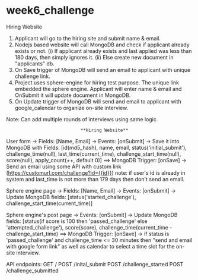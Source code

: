 # week6_challenge
Hiring Website

1. Applicant will go to the hiring site and submit name & email.
2. Nodejs based website will call MongoDB and check if applicant already exists or not.
    (i)  If applicant already exists and last applied was less than 180 days, then simply ignores it.
    (ii) Else create new document in "applicants" db.
3. On Save trigger of MongoDB will send an email to applicant with unique challenge link.
4. Project uses sphere-engine for hiring test purpose. The unique link embedded the sphere engine.
   Applicant will enter name & email and OnSubmit it will update document in MongoDB.
5. On Update trigger of MongoDB will send and email to applicant with google_calendar to organize on-site interview.

Note: Can add multiple rounds of interviews using same logic.


                                **Hiring Website**
User form -> Fields: [Name, Email]
          -> Events: [onSubmit] -> Save it into MongoDB with Fields: [id(md5_hash), name, email, status('initial_submit'), challenge_time(null), last_time(current_time), challenge_start_time(null), score(null), apply_count(++, default 0)]
      ==> MongoDB Trigger: [onSave] -> Send an email using some API with custom link (https://customurl.com/challenge?id={{id}})
note: if user's id is already in system and last_time is not more than 179 days then don't send an email.


Sphere engine page -> Fields: [Name, Email]
            -> Events: [onSubmit] -> Update MongoDB fields: [status('started_challenge'), challenge_start_time(current_time)]


Sphere engine's post page -> Events: [onSubmit] -> Update MongoDB fields: [status(if score is 100 then 'passed_challenge' else 'attempted_challenge'),  score(score), challenge_time(current_time - challenge_start_time)
            ==> MongoDB Trigger: [onSave] -> if status is 'passed_challenge' and challenge_time <= 30 minutes then "send and email with google form link" as well as calendar to select a time slot for the on-site interview.



API endpoints:
GET  /
POST /inital_submit
POST /challenge_started
POST /challenge_submitted

